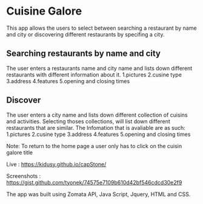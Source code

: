 # Cuisine Galore

This app allows the users to select between searching a restaurant by name and city or discovering different restaurants by specifing a city. 

## Searching restaurants by name and city
The user enters a restaurants name and city name and lists down different restaurants with different information about it.
  1.pictures
  2.cusine type
  3.address
  4.features
  5.opening and closing times
## Discover
The user enters a city name and lists down different collection of cuisins and activities. 
Selecting thoses collections, will list down different restaurants that are similar.
The Infomation that is avaliable are as such:
  1.pictures
  2.cusine type
  3.address
  4.features
  5.opening and closing times
  
  Note: To return to the home page a user only has to click on the cuisin galore title 


Live : 
https://kidusy.github.io/capStone/

Screenshots :
https://gist.github.com/tyonek/74575e7109b610d42bf546cdcd30e2f9

The app was built using
Zomata API,
Java Script,
Jquery,
HTML and CSS.
